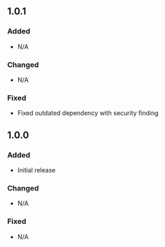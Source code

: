 ## 1.0.1
### Added
- N/A
### Changed
- N/A
### Fixed
- Fixed outdated dependency with security finding

## 1.0.0
### Added
- Initial release
### Changed
- N/A
### Fixed
- N/A